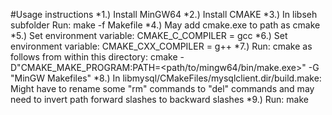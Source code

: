 #Usage instructions
*1.) Install MinGW64
*2.) Install CMAKE
*3.) In libseh subfolder Run: make -f Makefile
*4.) May add cmake.exe to path as cmake
*5.) Set environment variable: CMAKE_C_COMPILER = gcc
*6.) Set environment variable: CMAKE_CXX_COMPILER = g++
*7.) Run: cmake as follows from within this directory: cmake -D"CMAKE_MAKE_PROGRAM:PATH=<path/to/mingw64/bin/make.exe>" -G "MinGW Makefiles"
*8.) In libmysql/CMakeFiles/mysqlclient.dir/build.make: Might have to rename some "rm" commands to "del" commands and may need to invert path forward slashes to backward slashes
*9.) Run: make